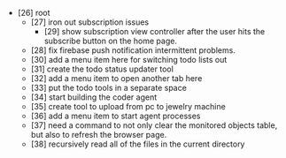 * [26] root
  * [27] iron out subscription issues
    * [29] show subscription view controller after the user hits the subscribe button on the home page.
  * [28] fix firebase push notification intermittent problems.
  * [30] add a menu item here for switching todo lists out
  * [31] create the todo status updater tool
  * [32] add a menu item to open another tab here
  * [33] put the todo tools in a separate space
  * [34] start building the coder agent
  * [35] create tool to upload from pc to jewelry machine
  * [36] add a menu item to start agent processes
  * [37] need a command to not only clear the monitored objects table, but also to refresh the browser page.
  * [38] recursively read all of the files in the current directory